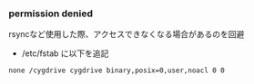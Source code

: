 ### permission denied
rsyncなど使用した際、アクセスできなくなる場合があるのを回避

- /etc/fstab に以下を追記
```sh
none /cygdrive cygdrive binary,posix=0,user,noacl 0 0
```
